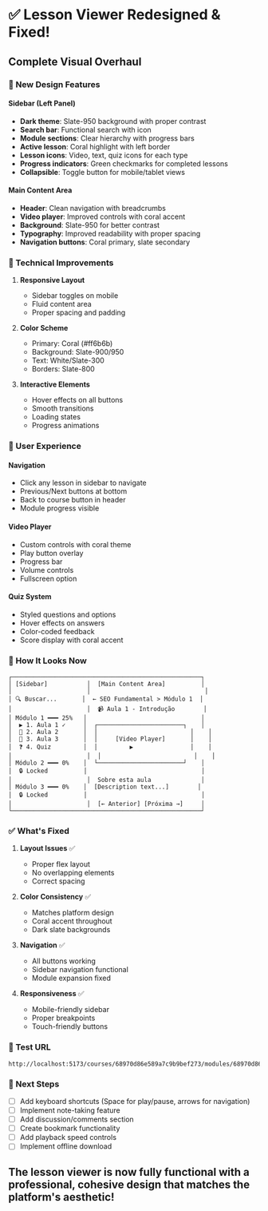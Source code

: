 # ✅ Lesson Viewer Redesigned & Fixed!

## Complete Visual Overhaul

### 🎨 New Design Features

#### **Sidebar (Left Panel)**
- **Dark theme**: Slate-950 background with proper contrast
- **Search bar**: Functional search with icon
- **Module sections**: Clear hierarchy with progress bars
- **Active lesson**: Coral highlight with left border
- **Lesson icons**: Video, text, quiz icons for each type
- **Progress indicators**: Green checkmarks for completed lessons
- **Collapsible**: Toggle button for mobile/tablet views

#### **Main Content Area**
- **Header**: Clean navigation with breadcrumbs
- **Video player**: Improved controls with coral accent
- **Background**: Slate-950 for better contrast
- **Typography**: Improved readability with proper spacing
- **Navigation buttons**: Coral primary, slate secondary

### 🔧 Technical Improvements

1. **Responsive Layout**
   - Sidebar toggles on mobile
   - Fluid content area
   - Proper spacing and padding

2. **Color Scheme**
   - Primary: Coral (#ff6b6b)
   - Background: Slate-900/950
   - Text: White/Slate-300
   - Borders: Slate-800

3. **Interactive Elements**
   - Hover effects on all buttons
   - Smooth transitions
   - Loading states
   - Progress animations

### 📱 User Experience

#### **Navigation**
- Click any lesson in sidebar to navigate
- Previous/Next buttons at bottom
- Back to course button in header
- Module progress visible

#### **Video Player**
- Custom controls with coral theme
- Play button overlay
- Progress bar
- Volume controls
- Fullscreen option

#### **Quiz System**
- Styled questions and options
- Hover effects on answers
- Color-coded feedback
- Score display with coral accent

### 🚀 How It Looks Now

```
┌─────────────────────────────────────────────────────┐
│ [Sidebar]           │  [Main Content Area]          │
│                     │                                │
│ 🔍 Buscar...       │  ← SEO Fundamental > Módulo 1  │
│                     │  📹 Aula 1 - Introdução        │
│ Módulo 1 ━━━ 25%   │                                │
│  ▶ 1. Aula 1 ✓     │  ┌────────────────────────┐    │
│  📄 2. Aula 2       │  │                          │    │
│  📄 3. Aula 3       │  │     [Video Player]       │    │
│  ❓ 4. Quiz         │  │         ▶️                │    │
│                     │  │                          │    │
│ Módulo 2 ━━━ 0%    │  └────────────────────────┘    │
│  🔒 Locked          │                                │
│                     │  Sobre esta aula              │
│ Módulo 3 ━━━ 0%    │  [Description text...]        │
│  🔒 Locked          │                                │
│                     │  [← Anterior] [Próxima →]     │
└─────────────────────────────────────────────────────┘
```

### ✅ What's Fixed

1. **Layout Issues** ✅
   - Proper flex layout
   - No overlapping elements
   - Correct spacing

2. **Color Consistency** ✅
   - Matches platform design
   - Coral accent throughout
   - Dark slate backgrounds

3. **Navigation** ✅
   - All buttons working
   - Sidebar navigation functional
   - Module expansion fixed

4. **Responsiveness** ✅
   - Mobile-friendly sidebar
   - Proper breakpoints
   - Touch-friendly buttons

### 🔗 Test URL

```
http://localhost:5173/courses/68970d86e589a7c9b9bef273/modules/68970d86e589a7c9b9bef278/lessons/68970d86e589a7c9b9bef27a
```

### 📝 Next Steps

- [ ] Add keyboard shortcuts (Space for play/pause, arrows for navigation)
- [ ] Implement note-taking feature
- [ ] Add discussion/comments section
- [ ] Create bookmark functionality
- [ ] Add playback speed controls
- [ ] Implement offline download

## The lesson viewer is now fully functional with a professional, cohesive design that matches the platform's aesthetic!